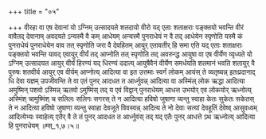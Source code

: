 +++
title = "०५"

+++
वीरहा वा एष देवानां यो ऽग्निम् उत्सादयते शतदायो वीरो यद् एताः शताक्षराः पङ्क्तयो भवन्ति वीरं वावैतद् देवानाम् अवदयते ऽन्यस्मै वै कम् आधेयम् अन्यस्मै पुनराधेयं न वै तद् आधेयेन स्पृणोति यस्मै कं पुनराधेयं पुनराधेयेन वाव तत् स्पृणोति जरा वै देवहितम् आयुर् एतावतीर् हि समा एति यद् एताः शताक्षराः पङ्क्तयो भवन्ति यावद् एवायुर् वीर्यं तद् आप्नोति तत् स्पृणोति तद् अवरुन्द्ध आयुषा वा एष वीर्येण व्यृध्यते यो ऽग्निम् उत्सादयत आयुर् वीर्यं हिरण्यं यद् धिरण्यं ददात्य् आयुषैवैनं वीर्येण समर्धयति शतमानं भवति शतायुर् वै पुरुषः शतवीर्य आयुर् एव वीर्यम् आप्नोत्य् आदित्या वा इत उत्तमाः स्वर्गं लोकम् आयंस् ते व्यतृष्यन्न् इतःप्रदानाद् धि देवा यज्ञम् उपजीवन्ति ते वा एतं पुनर् आदधत त आर्ध्नुवन्न् आदित्या वा अस्मिंल् लोक ऋद्धा आदित्या अमुष्मिन् पशवो ऽस्मिन्न् ऋतवो ऽमुष्मिंस् तद् य एवं विद्वान् पुनराधेयम् आधत्त उभयोर् एव लोकयोर् ऋध्नोत्य् अस्मिंश् चामुष्मिंश् च सलिलः सलिगः सगरस् ते न आदित्या हविषो जुषाणा व्यन्तु स्वाहा केतः सुकेतः सकेतस् ते न आदित्या हविषो जुषाणा व्यन्तु स्वाहा देवजूते विवस्वन्न् आदित्य ते नो देवाः सत्यां देवहूतिं देवेष्व् आसुवध्वम् आदित्येभ्यः स्वाहेत्य् एतैर् वै ते तं पुनर् आदधत त आर्ध्नुवंस् तद् यद् एतैः पुनर् आधत्ते ऽथ ऋध्नोत्य् आदित्या हि पुनराधेयम् ॥म्स्_१,७।५॥  
    
